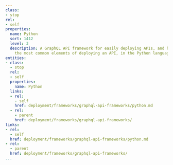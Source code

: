 ```yaml
---
class:
- stop
rel:
- self
properties:
  name: Python
  sort: 1412
  level: 3
  description: A GraphQL API framework for easily deploying APIs, and handles all
    the most common elements of deploying an API, in the Python language.
entities:
- class:
  - stop
  rel:
  - self
  properties:
    name: Python
  links:
  - rel:
    - self
    href: deployment/frameworks/graphql-api-frameworks/python.md
  - rel:
    - parent
    href: deployment/frameworks/graphql-api-frameworks/
links:
- rel:
  - self
  href: deployment/frameworks/graphql-api-frameworks/python.md
- rel:
  - parent
  href: deployment/frameworks/graphql-api-frameworks/
...
```

